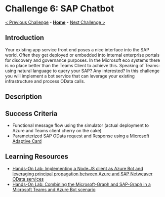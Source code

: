 # Challenge 6: SAP Chatbot

[< Previous Challenge](./05-PrivateLink.md) - **[Home](../README.md)** - [Next Challenge >](./07-EventDriven.md)

## Introduction
Your existing app service front end poses a nice interface into the SAP world. Often they get deployed or embedded into internal enterprise portals for discovery and governance purposes. In the Microsoft eco systems there is no place better than the Teams Client to achieve this. Speaking of Teams: using natural language to query your SAP? Any interested? In this challenge you will implement a bot service that can leverage your existing infrastructure and process OData calls.

## Description


## Success Criteria
- Functional message flow using the simulator (actual deployment to Azure and Teams client cherry on the cake)
- Parameterized SAP OData request and Response using a [Microsoft Adaptive Card](https://adaptivecards.io/)

## Learning Resources
- [Hands-On Lab: Implementing a Node.JS client as Azure Bot and leveraging principal propagation between Azure and SAP Netweaver OData services](https://github.com/ROBROICH/Teams-Chatbot-SAP-NW-Principal-Propagation)
- [Hands-On Lab: Combining the Microsoft-Graph and SAP-Graph in a Microsoft Teams and Azure Bot scenario](https://github.com/ROBROICH/TEAMS-Chatbot-Microsoft-SAP-Graph)
